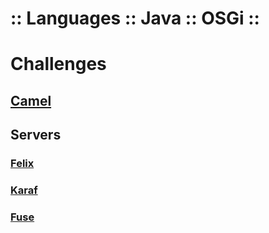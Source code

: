 :: Languages :: Java :: OSGi ::
===============================

# Challenges

## [Camel](Camel/README.md)

## Servers

### [Felix](Felix/README.md)

### [Karaf](Karaf/README.md)

### [Fuse](Fuse/README.md)
